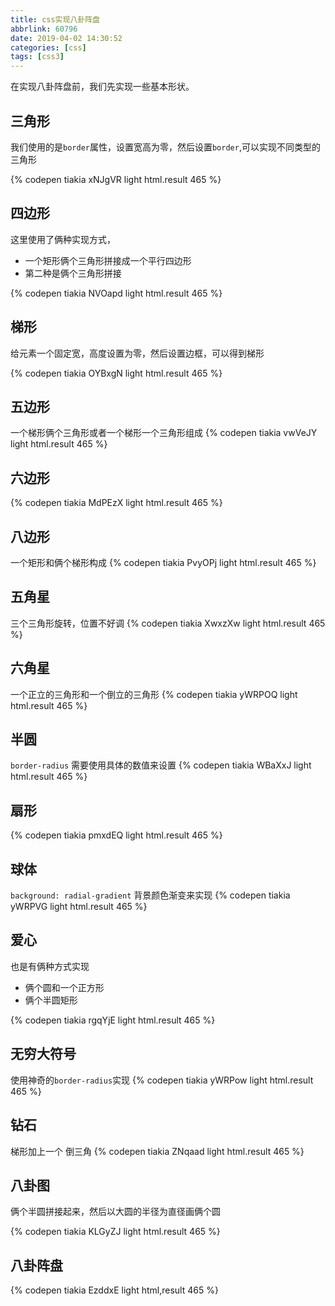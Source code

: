 ```yaml
---
title: css实现八卦阵盘
abbrlink: 60796
date: 2019-04-02 14:30:52
categories: [css]
tags: [css3]
---
```


在实现八卦阵盘前，我们先实现一些基本形状。

<!-- more -->

## 三角形

我们使用的是`border`属性，设置宽高为零，然后设置`border`,可以实现不同类型的三角形

{% codepen tiakia xNJgVR light html.result 465 %}

## 四边形

这里使用了俩种实现方式，

- 一个矩形俩个三角形拼接成一个平行四边形
- 第二种是俩个三角形拼接

{% codepen tiakia NVOapd light html.result 465 %}

## 梯形

给元素一个固定宽，高度设置为零，然后设置边框，可以得到梯形

{% codepen tiakia OYBxgN light html.result 465 %}

## 五边形

一个梯形俩个三角形或者一个梯形一个三角形组成
{% codepen tiakia vwVeJY light html.result 465 %}

## 六边形

{% codepen tiakia MdPEzX light html.result 465 %}

## 八边形

一个矩形和俩个梯形构成
{% codepen tiakia PvyOPj light html.result 465 %}

## 五角星

三个三角形旋转，位置不好调
{% codepen tiakia XwxzXw light html.result 465 %}

## 六角星

一个正立的三角形和一个倒立的三角形
{% codepen tiakia yWRPOQ light html.result 465 %}

## 半圆

`border-radius` 需要使用具体的数值来设置
{% codepen tiakia WBaXxJ light html.result 465 %}

## 扇形

{% codepen tiakia pmxdEQ light html.result 465 %}

## 球体

`background: radial-gradient` 背景颜色渐变来实现
{% codepen tiakia yWRPVG light html.result 465 %}

## 爱心

也是有俩种方式实现

- 俩个圆和一个正方形
- 俩个半圆矩形

{% codepen tiakia rgqYjE light html.result 465 %}

## 无穷大符号

使用神奇的`border-radius`实现
{% codepen tiakia yWRPow light html.result 465 %}

## 钻石

梯形加上一个 倒三角
{% codepen tiakia ZNqaad light html.result 465 %}

## 八卦图

俩个半圆拼接起来，然后以大圆的半径为直径画俩个圆

{% codepen tiakia KLGyZJ light html.result 465 %}

## 八卦阵盘

{% codepen tiakia EzddxE light html,result 465 %}
